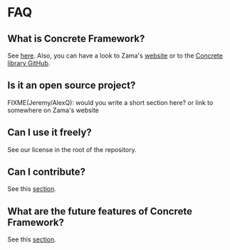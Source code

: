 # FAQ

## What is **Concrete Framework**?

See [here](../basics/intro.md). Also, you can have a look to Zama's [website](https://zama.ai) or to the [Concrete library GitHub](https://github.com/zama-ai/concrete).

## Is it an open source project?

FIXME(Jeremy/AlexQ): would you write a short section here? or link to somewhere on Zama's website

## Can I use it freely?

See our license in the root of the repository.

## Can I contribute?

See this [section](../../dev/howto/contributing.md).

## What are the future features of **Concrete Framework**?

See this [section](../explanation/future_features.md).


